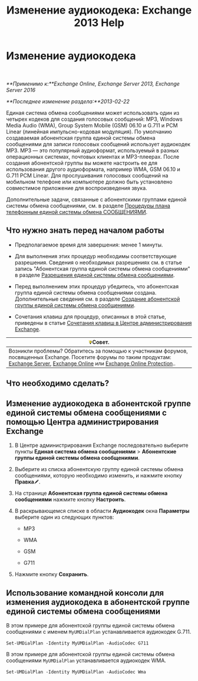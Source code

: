 ﻿---
title: 'Изменение аудиокодека: Exchange 2013 Help'
TOCTitle: Изменение аудиокодека
ms:assetid: 139b2ccd-28c5-46c0-9050-777f4f59aade
ms:mtpsurl: https://technet.microsoft.com/ru-ru/library/Aa996342(v=EXCHG.150)
ms:contentKeyID: 50487481
ms.date: 05/22/2018
mtps_version: v=EXCHG.150
ms.translationtype: MT
---

# Изменение аудиокодека

 

_**Применимо к:**Exchange Online, Exchange Server 2013, Exchange Server 2016_

_**Последнее изменение раздела:**2013-02-22_

Единая система обмена сообщениями может использовать один из четырех кодеков для создания голосовых сообщений: MP3, Windows Media Audio (WMA), Group System Mobile (GSM) 06.10 и G.711 и PCM Linear (линейная импульсно-кодовая модуляция). По умолчанию создаваемая абонентская группа единой системы обмена сообщениями для записи голосовых сообщений использует аудиокодек MP3. MP3 — это популярный аудиоформат, используемый в разных операционных системах, почтовых клиентах и MP3-плеерах. После создания абонентской группы вы можете настроить ее для использования другого аудиоформата, например WMA, GSM 06.10 и G.711 PCM Linear. Для прослушивания голосовых сообщений на мобильном телефоне или компьютере должно быть установлено совместимое приложение для воспроизведения звука.

Дополнительные задачи, связанные с абонентскими группами единой системы обмена сообщениями, см. в разделе [Процедуры плана телефонным единой системы обмена СООБЩЕНИЯМИ](um-dial-plan-procedures-exchange-2013-help.md).

## Что нужно знать перед началом работы

  - Предполагаемое время для завершения: менее 1 минуты.

  - Для выполнения этих процедур необходимы соответствующие разрешения. Сведения о необходимых разрешениях см. в статье запись "Абонентская группа единой системы обмена сообщениями" в разделе [Разрешения единой системы обмена сообщениями](unified-messaging-permissions-exchange-2013-help.md).

  - Перед выполнением этих процедур убедитесь, что абонентская группа единой системы обмена сообщениями создана. Дополнительные сведения см. в разделе [Создание абонентской группы единой системы обмена сообщениями](create-a-um-dial-plan-exchange-2013-help.md).

  - Сочетания клавиш для процедур, описанных в этой статье, приведены в статье [Сочетания клавиш в Центре администрирования Exchange](keyboard-shortcuts-in-the-exchange-admin-center-exchange-online-protection-help.md).

<table>
<thead>
<tr class="header">
<th><img src="images/Bb124558.tip(EXCHG.150).gif" title="Совет" alt="Совет" />Совет.</th>
</tr>
</thead>
<tbody>
<tr class="odd">
<td>Возникли проблемы? Обратитесь за помощью к участникам форумов, посвященных Exchange. Посетите форумы по таким продуктам: <a href="https://go.microsoft.com/fwlink/p/?linkid=60612">Exchange Server</a>, <a href="https://go.microsoft.com/fwlink/p/?linkid=267542">Exchange Online</a> или <a href="https://go.microsoft.com/fwlink/p/?linkid=285351">Exchange Online Protection</a>..</td>
</tr>
</tbody>
</table>


## Что необходимо сделать?

## Изменение аудиокодека в абонентской группе единой системы обмена сообщениями с помощью Центра администрирования Exchange

1.  В Центре администрирования Exchange последовательно выберите пункты **Единая система обмена сообщениями** \> **Абонентские группы единой системы обмена сообщениями**.

2.  Выберите из списка абонентскую группу единой системы обмена сообщениями, которую необходимо изменить, и нажмите кнопку **Правка**![Значок редактирования](images/Bb124582.6f53ccb2-1f13-4c02-bea0-30690e6ea71d(EXCHG.150).gif "Значок редактирования").

3.  На странице **Абонентская группа единой системы обмена сообщениями** нажмите кнопку **Настроить**.

4.  В раскрывающемся списке в области **Аудиокодек** окна **Параметры** выберите один из следующих пунктов:
    
      - MP3
    
      - WMA
    
      - GSM
    
      - G711

5.  Нажмите кнопку **Сохранить**.

## Использование командной консоли для изменения аудиокодека в абонентской группе единой системы обмена сообщениями

В этом примере для абонентской группы единой системы обмена сообщениями с именем `MyUMDialPlan` устанавливается аудиокодек G.711.

    Set-UMDialPlan -Identity MyUMDialPlan -AudioCodec G711

В этом примере для абонентской группы единой системы обмена сообщениями `MyUMDialPlan` устанавливается аудиокодек WMA.

    Set-UMDialPlan -Identity MyUMDialPlan -AudioCodec Wma

